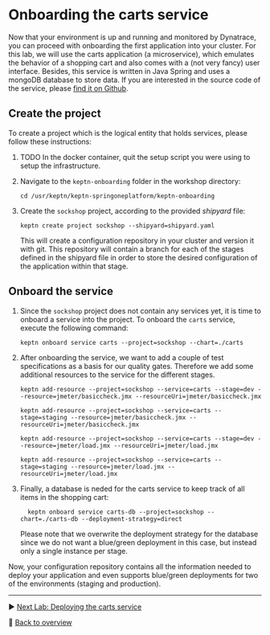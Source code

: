 # Onboarding the carts service

Now that your environment is up and running and monitored by Dynatrace, you can proceed with onboarding the first application into your cluster. For this lab, we will use the carts application (a microservice), which emulates the behavior of a shopping cart and also comes with a (not very fancy) user interface. Besides, this service is written in Java Spring and uses a mongoDB database to store data. If you are interested in the source code of the service, please [find it on Github](https://github.com/keptn-sockshop/carts).

## Create the project

To create a project which is the logical entity that holds services, please follow these instructions:


1. TODO In the docker container, quit the setup script you were using to setup the infrastructure.

1. Navigate to the `keptn-onboarding` folder in the workshop directory:
    
    ```console
    cd /usr/keptn/keptn-springoneplatform/keptn-onboarding
    ```

1. Create the `sockshop` project, according to the provided *shipyard* file:

    ```console
    keptn create project sockshop --shipyard=shipyard.yaml
    ```

    This will create a configuration repository in your cluster and version it with git. This repository will contain a branch for each of the stages defined in the shipyard file in order to store the desired configuration of the application within that stage.

## Onboard the service

1. Since the `sockshop` project does not contain any services yet, it is time to onboard a service into the project. To onboard the `carts` service, execute the following command:

    ```console
    keptn onboard service carts --project=sockshop --chart=./carts
    ```

1. After onboarding the service, we want to add a couple of test specifications as a basis for our quality gates. Therefore we add some additional resources to the service for the different stages.

    ```console
    keptn add-resource --project=sockshop --service=carts --stage=dev --resource=jmeter/basiccheck.jmx --resourceUri=jmeter/basiccheck.jmx
    ```

    ```console
    keptn add-resource --project=sockshop --service=carts --stage=staging --resource=jmeter/basiccheck.jmx --resourceUri=jmeter/basiccheck.jmx
    ```

    ```console
    keptn add-resource --project=sockshop --service=carts --stage=dev --resource=jmeter/load.jmx --resourceUri=jmeter/load.jmx
    ```

    ```console
    keptn add-resource --project=sockshop --service=carts --stage=staging --resource=jmeter/load.jmx --resourceUri=jmeter/load.jmx
    ```


1. Finally, a database is neded for the carts service to keep track of all items in the shopping cart:

    ```console
      keptn onboard service carts-db --project=sockshop --chart=./carts-db --deployment-strategy=direct
    ```

    Please note that we overwrite the deployment strategy for the database since we do not want a blue/green deployment in this case, but instead only a single instance per stage.

Now, your configuration repository contains all the information needed to deploy your application and even supports blue/green deployments for two of the environments (staging and production).

---

:arrow_forward: [Next Lab: Deploying the carts service](../02_Deploying_the_carts_service)

:arrow_up_small: [Back to overview](../#overview)